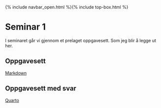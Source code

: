 {% include navbar_open.html %}{% include top-box.html %}
# Seminar 1

I seminaret går vi gjennom et prelaget oppgavesett. Som jeg blir å legge ut her. 

## Oppgavesett
[Markdown](https://github.com/uit-sok-2009-h22/uit-sok-2009-h22.github.io/blob/main/filer/Seminar%201.Rmd)

## Oppgavesett med svar
[Quarto](https://github.com/uit-sok-2009-h22/uit-sok-2009-h22.github.io/blob/main/filer/Seminar%201%20fasit.qmd)
